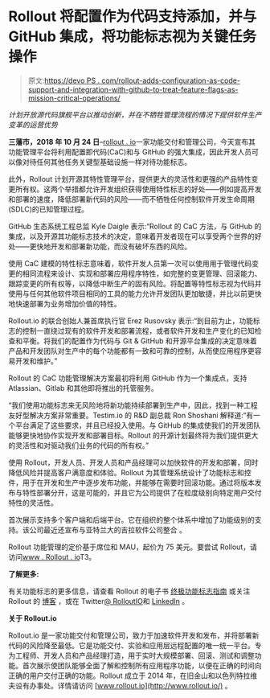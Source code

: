 # Rollout 将配置作为代码支持添加，并与 GitHub 集成，将功能标志视为关键任务操作

> 原文:[https://devo PS . com/rollout-adds-configuration-as-code-support-and-integration-with-github-to-treat-feature-flags-as-mission-critical-operations/](https://devops.com/rollout-adds-configuration-as-code-support-and-integration-with-github-to-treat-feature-flags-as-mission-critical-operations/)

*计划开放源代码旗舰平台以推动创新，并在不牺牲管理流程的情况下提供软件生产变革的运营优势*

**三藩市，2018 年 10 月 24 日**–[rollout . io](https://rollout.io/)一家功能交付和管理公司，今天宣布其功能管理平台将利用配置即代码(CaC)和与 GitHub 的强大集成，因此开发人员可以像对待任何其他任务关键型基础设施一样对待功能标志。

此外，Rollout 计划开源其特性管理平台，提供更大的灵活性和更强的产品特性变更所有权。这两个举措都允许开发组织获得使用特性标志的好处——例如提高开发和部署的速度，降低部署新代码的风险——而不牺牲任何控制软件开发生命周期(SDLC)的已知管理过程。

GitHub 生态系统工程总监 Kyle Daigle 表示:“Rollout 的 CaC 方法，与 GitHub 的集成，以及开源其功能标志技术的决定，意味着开发者现在可以享受两个世界的好处——更快地开发和部署新功能，而没有破坏东西的风险。

使用 CaC 建模的特性标志意味着，软件开发人员第一次可以使用用于管理代码变更的相同流程来设计、实现和部署应用程序特性，如完整的变更管理、回滚能力、跟踪变更的所有权等，以降低中断生产的固有风险。将配置等特性标志视为代码并使用与任何其他软件项目相同的工具的能力允许开发团队更加敏捷，并比以前更快地快速部署为业务增加价值的特性。

Rollout.io 的联合创始人兼首席执行官 Erez Rusovsky 表示:“到目前为止，功能标志的控制一直绕过现有的软件开发和部署流程，或者软件开发和生产变化的已知检查和平衡。将我们的配置作为代码与 Git & GitHub 和开源平台集成的决定意味着产品和开发团队对生产中的每个功能都有一致和可靠的控制，从而使应用程序更容易开发和维护。”

Rollout 的 CaC 功能管理解决方案最初将利用 GitHub 作为一个集成点，支持 Atlassian、Gitlab 和其他即将推出的托管服务。

“我们使用功能标志来无风险地将新功能持续部署到生产中，因此，找到一种工程友好型解决方案非常重要。Testim.io 的 R&D 副总裁 Ron Shoshani 解释道:“有一个平台满足了这些要求，并且已经投入使用。与 GitHub 的集成使我们的开发团队能够更快地协作实现开发和部署目标。Rollout 的开源计划最终将为我们提供更大的灵活性和对驱动我们业务的代码的所有权。”

使用 Rollout，开发人员、开发人员和产品经理可以加快软件的开发和部署，同时降低风险并提高客户满意度和体验。Rollout 为其管理系统设计了功能标志和控件，用于在开发和生产中逐步发布功能，并能够在需要时回滚功能。通过将版本发布与特性部署分开，这是可能的，并且它为公司提供了在粒度级别向特定用户交付特性的灵活性。

首次展示支持多个客户端和后端平台。它在组织的整个体系中增加了功能级别的支持。该公司最近还宣布与亚特兰大的吉拉软件公司整合 。

Rollout 功能管理的定价基于席位和 MAU，起价为 75 美元。要尝试 Rollout，请访问[www . Rollout . io](http://www.rollout.io/)T3。

**了解更多:**

有关功能标志的更多信息，请查看 Rollout 的电子书 [终极功能标志指南](https://rollout.io/blog/ultimate-feature-flag-guide/) 或关注 Rollout 的 [博客](https://rollout.io/blog/) ，或在 Twitter[@ RolloutIO](https://twitter.com/RolloutIO)和 [LinkedIn](https://www.linkedin.com/company/rollout-io/) 。

**关于 Rollout.io**

Rollout.io 是一家功能交付和管理公司，致力于加速软件开发和发布，并将部署新代码的风险降至最低。它是功能交付、实验和应用层远程配置的唯一统一平台。专为工程师、开发人员和产品经理打造，用于实时大规模部署、回滚、测试和调整功能。首次展示使团队能够全面了解和控制所有应用程序功能，以便在正确的时间向正确的用户交付正确的功能。Rollout 成立于 2014 年，在旧金山和以色列特拉维夫设有办事处。详情请访问 [www.rollout.io](http://www.rollout.io/) 。